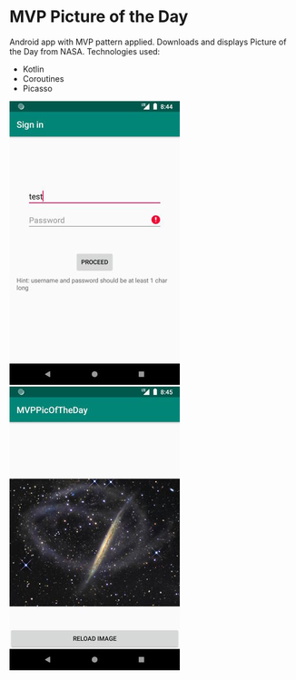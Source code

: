 # MVP Picture of the Day
Android app with MVP pattern applied. Downloads and displays Picture of the Day from NASA.
Technologies used:
* Kotlin
* Coroutines
* Picasso

![Alt text](screenshots/1.jpg?raw=true "Login screen")
![Alt text](screenshots/2.jpg?raw=true "NASA picture of the day")
